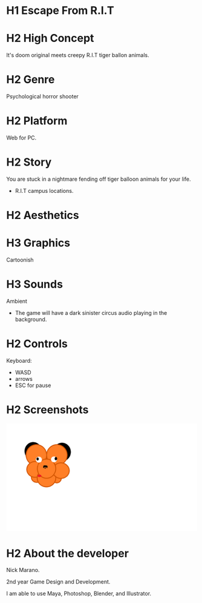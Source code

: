# H1 Escape From R.I.T

# H2 High Concept
It's doom original meets creepy R.I.T tiger ballon animals.

# H2 Genre
Psychological horror shooter

# H2 Platform
Web for PC.

# H2 Story
You are stuck in a nightmare fending off tiger balloon animals for your life.
 - R.I.T campus locations.

# H2 Aesthetics
# H3 Graphics
Cartoonish

# H3 Sounds
Ambient
 - The game will have a dark sinister circus audio playing in the background.

# H2 Controls
Keyboard:
 - WASD
 - arrows
 - ESC for pause

# H2 Screenshots
![tigerballoon](https://github.com/Nezkull/IGME230-WebDev/blob/master/tigerballoon.png?raw=true "Enemy")

# H2 About the developer
Nick Marano.

2nd year Game Design and Development.

I am able to use Maya, Photoshop, Blender, and Illustrator.
